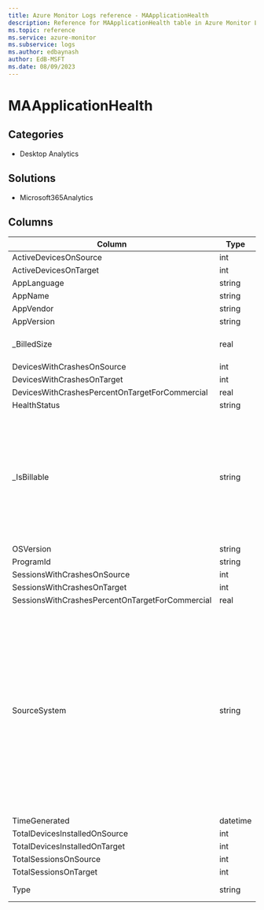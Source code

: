```yaml
---
title: Azure Monitor Logs reference - MAApplicationHealth
description: Reference for MAApplicationHealth table in Azure Monitor Logs.
ms.topic: reference
ms.service: azure-monitor
ms.subservice: logs
ms.author: edbaynash
author: EdB-MSFT
ms.date: 08/09/2023
---
```


# MAApplicationHealth



## Categories

- Desktop Analytics
## Solutions

- Microsoft365Analytics




## Columns

| Column | Type | Description |
|---|---|---|
| ActiveDevicesOnSource | int |   |
| ActiveDevicesOnTarget | int |   |
| AppLanguage | string |   |
| AppName | string |   |
| AppVendor | string |   |
| AppVersion | string |   |
| _BilledSize | real | The record size in bytes |
| DevicesWithCrashesOnSource | int |   |
| DevicesWithCrashesOnTarget | int |   |
| DevicesWithCrashesPercentOnTargetForCommercial | real |   |
| HealthStatus | string |   |
| _IsBillable | string | Specifies whether ingesting the data is billable. When _IsBillable is `false` ingestion isn't billed to your Azure account |
| OSVersion | string |   |
| ProgramId | string |   |
| SessionsWithCrashesOnSource | int |   |
| SessionsWithCrashesOnTarget | int |   |
| SessionsWithCrashesPercentOnTargetForCommercial | real |   |
| SourceSystem | string | The type of agent the event was collected by. For example, `OpsManager` for Windows agent, either direct connect or Operations Manager, `Linux` for all Linux agents, or `Azure` for Azure Diagnostics |
| TimeGenerated | datetime |   |
| TotalDevicesInstalledOnSource | int |   |
| TotalDevicesInstalledOnTarget | int |   |
| TotalSessionsOnSource | int |   |
| TotalSessionsOnTarget | int |   |
| Type | string | The name of the table |
